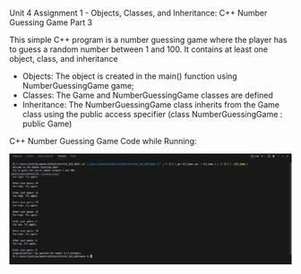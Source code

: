 Unit 4 Assignment 1 - Objects, Classes, and Inheritance: C++ Number Guessing Game Part 3


This simple C++ program is a number guessing game where the player has to guess a random number between 1 and 100. It contains at least one object, class, and inheritance

- Objects: The object is created in the main() function using NumberGuessingGame game;
- Classes: The Game and NumberGuessingGame classes are defined
- Inheritance: The NumberGuessingGame class inherits from the Game class using the public access specifier (class NumberGuessingGame : public Game)


C++ Number Guessing Game Code while Running: 

![Screenshot of the Number Guessing Game](week4_output.JPG)
